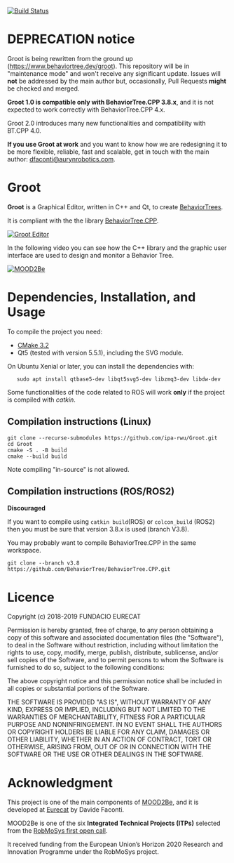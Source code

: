 [![Build Status](https://travis-ci.org/BehaviorTree/Groot.svg?branch=master)](https://travis-ci.org/BehaviorTree/Groot)

# DEPRECATION notice

Groot is being rewritten from the ground up (https://www.behaviortree.dev/groot).
This repository will be in "maintenance mode" and won't receive any significant update.
Issues will **not** be addressed by the main author but, occasionally, Pull Requests **might** be checked and merged.

**Groot 1.0 is compatible only with BehaviorTree.CPP 3.8.x**, and it is not expected to
work correctly with BehaviorTree.CPP 4.x.

Groot 2.0 introduces many new functionalities and compatibility with BT.CPP 4.0.

**If you use Groot at work** and you want to know how we are redesigning it to be more flexible,
reliable, fast and scalable, get in touch with the main author: dfaconti@aurynrobotics.com.

# Groot

**Groot** is a Graphical Editor, written in C++ and Qt, to create [BehaviorTrees](https://en.wikipedia.org/wiki/Behavior_tree).

It is compliant with the the library [BehaviorTree.CPP](https://github.com/BehaviorTree/BehaviorTree.CPP).

[![Groot Editor](groot-screenshot.png)](https://vimeo.com/275066768)

In the following video you can see how the C++ library and
the graphic user interface are used to design and monitor a Behavior Tree.

[![MOOD2Be](video_MOOD2Be.png)](https://vimeo.com/304651183)

# Dependencies, Installation, and Usage

To compile the project you need:

- [CMake 3.2](https://cmake.org/download)
- Qt5 (tested with version 5.5.1), including the SVG module.

On Ubuntu Xenial or later, you can install the dependencies with:

       sudo apt install qtbase5-dev libqt5svg5-dev libzmq3-dev libdw-dev

Some functionalities of the code related to ROS will work **only** if the
project is compiled with _catkin_.

## Compilation instructions (Linux)

```
git clone --recurse-submodules https://github.com/ipa-rwu/Groot.git
cd Groot
cmake -S . -B build
cmake --build build
```

Note compiling "in-source" is not allowed.

## Compilation instructions (ROS/ROS2)

**Discouraged**

If you want to compile using `catkin build`(ROS) or `colcon_build` (ROS2)
then you must be sure that version 3.8.x is used (branch V3.8).

You may probably want to compile BehaviorTree.CPP in the same workspace.

```
git clone --branch v3.8 https://github.com/BehaviorTree/BehaviorTree.CPP.git
```

# Licence

Copyright (c) 2018-2019 FUNDACIO EURECAT

Permission is hereby granted, free of charge, to any person obtaining a
copy of this software and associated documentation files (the "Software"),
to deal in the Software without restriction, including without limitation
the rights to use, copy, modify, merge, publish, distribute, sublicense,
and/or sell copies of the Software, and to permit persons to whom the
Software is furnished to do so, subject to the following conditions:

The above copyright notice and this permission notice shall be included
in all copies or substantial portions of the Software.

THE SOFTWARE IS PROVIDED "AS IS", WITHOUT WARRANTY OF ANY KIND, EXPRESS
OR IMPLIED, INCLUDING BUT NOT LIMITED TO THE WARRANTIES OF MERCHANTABILITY,
FITNESS FOR A PARTICULAR PURPOSE AND NONINFRINGEMENT. IN NO EVENT SHALL
THE AUTHORS OR COPYRIGHT HOLDERS BE LIABLE FOR ANY CLAIM, DAMAGES OR OTHER
LIABILITY, WHETHER IN AN ACTION OF CONTRACT, TORT OR OTHERWISE, ARISING
FROM, OUT OF OR IN CONNECTION WITH THE SOFTWARE OR THE USE OR OTHER
DEALINGS IN THE SOFTWARE.

# Acknowledgment

This project is one of the main components of [MOOD2Be](https://eurecat.org/es/portfolio-items/mood2be/),
and it is developed at [Eurecat](https://eurecat.org) by Davide Faconti.

MOOD2Be is one of the six **Integrated Technical Projects (ITPs)** selected from the [RobMoSys first open call](https://robmosys.eu/itp/).

It received funding from the European Union’s Horizon 2020 Research and Innovation Programme
under the RobMoSys project.
